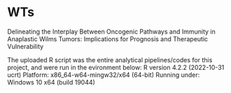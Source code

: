 # WTs
Delineating the Interplay Between Oncogenic Pathways and Immunity in Anaplastic Wilms Tumors: Implications for Prognosis and Therapeutic Vulnerability

The uploaded R script was the entire analytical pipelines/codes for this  project, and were run in the evironment below:
R version 4.2.2 (2022-10-31 ucrt)
Platform: x86_64-w64-mingw32/x64 (64-bit)
Running under: Windows 10 x64 (build 19044)
